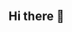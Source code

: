 ## Hi there 👋

<!--
**Techpkj/techpkj** is a ✨ _special_ ✨ repository because its `README.md` (this file) appears on your GitHub profile.


- 🔭 I’m currently working on github
- 🌱 I’m currently learning devops

-->
